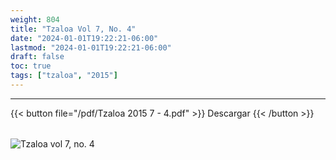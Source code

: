 ```yaml
---
weight: 804
title: "Tzaloa Vol 7, No. 4"
date: "2024-01-01T19:22:21-06:00"
lastmod: "2024-01-01T19:22:21-06:00"
draft: false
toc: true
tags: ["tzaloa", "2015"]
---
```

- - - - - - - - -
{{< button file="/pdf/Tzaloa 2015 7 - 4.pdf" >}}   Descargar {{< /button >}} 
######
![Tzaloa vol 7, no. 4](/images/portada/7-4.jpeg)